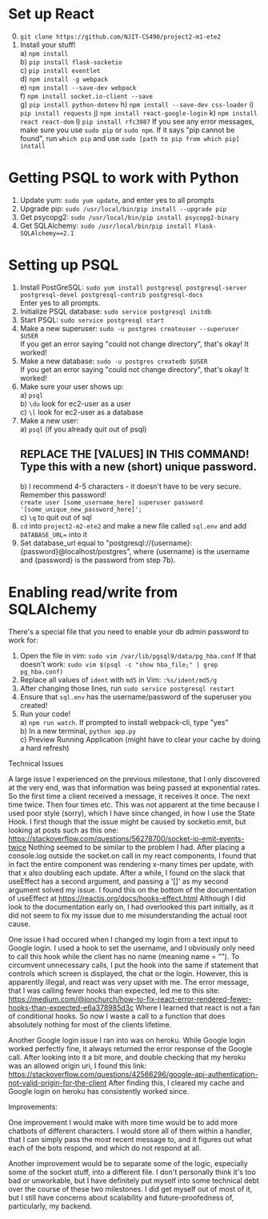 # Set up React  
0. `git clone https://github.com/NJIT-CS490/project2-m1-ete2` 
1. Install your stuff!    
  a) `npm install`    
  b) `pip install flask-socketio`    
  c) `pip install eventlet`    
  d) `npm install -g webpack`    
  e) `npm install --save-dev webpack`    
  f) `npm install socket.io-client --save`    
  g) `pip install python-dotenv`
  h) `npm install --save-dev css-loader`
  i) `pip install requests`
  j) `npm install react-google-login`
  k) `npm install react react-dom`
  l) `pip install rfc3987`
If you see any error messages, make sure you use `sudo pip` or `sudo npm`. If it says "pip cannot be found", run `which pip` and use `sudo [path to pip from which pip] install`  
  
# Getting PSQL to work with Python  
  
1. Update yum: `sudo yum update`, and enter yes to all prompts    
2. Upgrade pip: `sudo /usr/local/bin/pip install --upgrade pip`  
3. Get psycopg2: `sudo /usr/local/bin/pip install psycopg2-binary`    
4. Get SQLAlchemy: `sudo /usr/local/bin/pip install Flask-SQLAlchemy==2.1`    
  
# Setting up PSQL  
  
1. Install PostGreSQL: `sudo yum install postgresql postgresql-server postgresql-devel postgresql-contrib postgresql-docs`    
    Enter yes to all prompts.    
2. Initialize PSQL database: `sudo service postgresql initdb`    
3. Start PSQL: `sudo service postgresql start`    
4. Make a new superuser: `sudo -u postgres createuser --superuser $USER`    
    If you get an error saying "could not change directory", that's okay! It worked!  
5. Make a new database: `sudo -u postgres createdb $USER`    
        If you get an error saying "could not change directory", that's okay! It worked!  
6. Make sure your user shows up:    
    a) `psql`    
    b) `\du` look for ec2-user as a user    
    c) `\l` look for ec2-user as a database    
7. Make a new user:    
    a) `psql` (if you already quit out of psql)    
    ## REPLACE THE [VALUES] IN THIS COMMAND! Type this with a new (short) unique password.   
    b) I recommend 4-5 characters - it doesn't have to be very secure. Remember this password!  
        `create user [some_username_here] superuser password '[some_unique_new_password_here]';`    
    c) `\q` to quit out of sql    
8. `cd` into `project2-m2-ete2` and make a new file called `sql.env` and add `DATABASE_URL=` into it 
9. Set database_url equal to "postgresql://{username}:{password}@localhost/postgres", where {username} 
   is the username and {password} is the password from step 7b).
  
  
# Enabling read/write from SQLAlchemy  
There's a special file that you need to enable your db admin password to work for:  
1. Open the file in vim: `sudo vim /var/lib/pgsql9/data/pg_hba.conf`
If that doesn't work: `sudo vim $(psql -c "show hba_file;" | grep pg_hba.conf)`  
2. Replace all values of `ident` with `md5` in Vim: `:%s/ident/md5/g`  
3. After changing those lines, run `sudo service postgresql restart`  
4. Ensure that `sql.env` has the username/password of the superuser you created!  
5. Run your code!    
  a) `npm run watch`. If prompted to install webpack-cli, type "yes"    
  b) In a new terminal, `python app.py`    
  c) Preview Running Application (might have to clear your cache by doing a hard refresh)    


Technical Issues


A large issue I experienced on the previous milestone, that I only discovered at the very end, was that information was being passed 
at exponential rates. So the first time a client received a message, it receives it once. The next time twice. Then four times etc.
This was not apparent at the time because I used poor style (sorry), which I have since changed, in how I use the State Hook. I first
though that the issue might be caused by socketio.emit, but looking at posts such as this one:
    https://stackoverflow.com/questions/56278700/socket-io-emit-events-twice
Nothing seemed to be similar to the problem I had. After placing a console.log outside the socket.on call in my react components, I found
that in fact the entire component was rendering x-many times per update, with that x also doubling each update. After a while, I found on 
the slack that useEffect has a second argument, and passing a '[]' as my second argument solved my issue. I found this on the bottom of
the documentation of useEffect at 
    https://reactjs.org/docs/hooks-effect.html
Although I did look to the documentation early on, I had overlooked this part initially, as it did not seem to fix my issue due to me 
misunderstanding the actual root cause.


One issue I had occured when I changed my login from a text input to Google login. I used a hook to set the username, and I obviously
only need to call this hook while the client has no name (meaning name = ""). To circumvent unnecessary calls, I put the hook into the
same if statement that controls which screen is displayed, the chat or the login. However, this is apparently illegal, and react was very 
upset with me. The error message, that I was calling fewer hooks than expected, led me to this site:
    https://medium.com/@jonchurch/how-to-fix-react-error-rendered-fewer-hooks-than-expected-e6a378985d3c
Where I learned that react is not a fan of conditional hooks. So now I waste a call to a function that does absolutely nothing for most of 
the clients lifetime.


Another Google login issue I ran into was on heroku. While Google login worked perfectly fine, it always returned the error response of the
Google call. After looking into it a bit more, and double checking that my heroku was an allowed origin uri, I found this link:
    https://stackoverflow.com/questions/42566296/google-api-authentication-not-valid-origin-for-the-client
After finding this, I cleared my cache and Google login on heroku has consistently worked since.

Improvements:

One improvement I would make with more time would be to add more chatbots of different characters. I would store all of them within a handler, 
that I can simply pass the most recent message to, and it figures out what each of the bots respond, and which do not respond at all.

Another improvement would be to separate some of the logic, especially some of the socket stuff, into a different file. I don't personally think
it's too bad or unworkable, but I have definitely put myself into some technical debt over the course of these two milestones. I did get myself 
out of most of it, but I still have concerns about scalability and future-proofedness of, particularly, my backend.